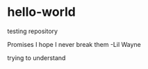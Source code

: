# hello-world
testing repository

Promises
I hope I never break them
-Lil Wayne

trying to understand
